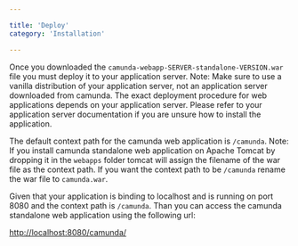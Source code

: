 ```yaml
---

title: 'Deploy'
category: 'Installation'

---
```


Once you downloaded the `camunda-webapp-SERVER-standalone-VERSION.war` file you
must deploy it to your application server. Note: Make sure to use a vanilla
distribution of your application server, not an application server downloaded
from camunda. The exact deployment procedure for web applications depends on
your application server.  Please refer to your application server documentation
if you are unsure how to install the application.

The default context path for the camunda web application is `/camunda`. Note:
If you install camunda standalone web application on Apache Tomcat by dropping
it in the `webapps` folder tomcat will assign the filename of the war file as
the context path. If you want the context path to be `/camunda` rename the war
file to `camunda.war`.

Given that your application is binding to localhost and is running on port 8080
and the context path is `/camunda`. Than you can access the camunda standalone
web application using the following url:

[http://localhost:8080/camunda/](http://localhost:8080/camunda/)
